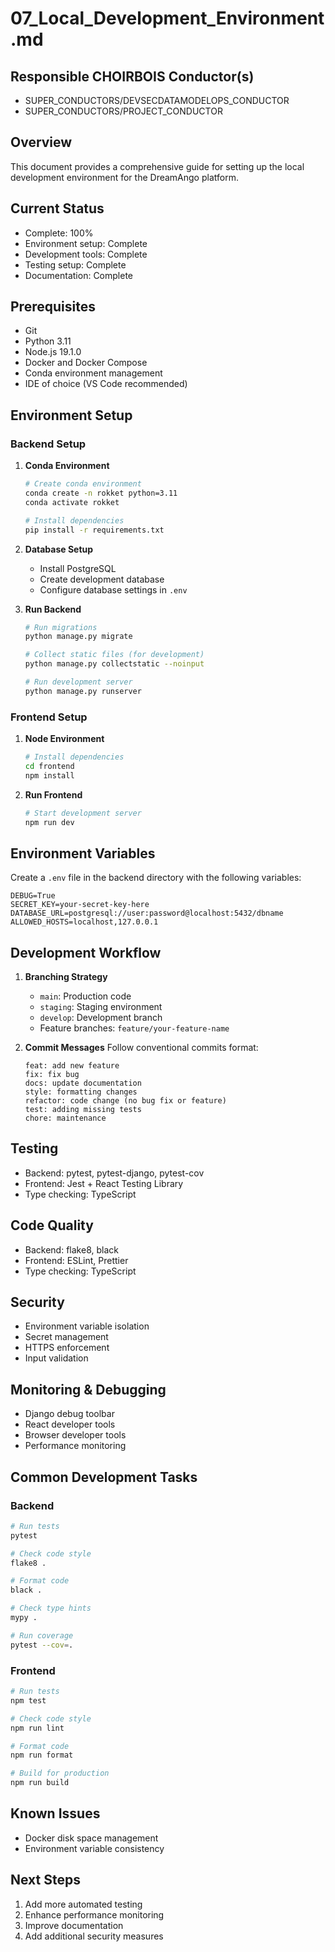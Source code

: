 # 07_Local_Development_Environment.md

## Responsible CHOIRBOIS Conductor(s)
- SUPER_CONDUCTORS/DEVSECDATAMODELOPS_CONDUCTOR
- SUPER_CONDUCTORS/PROJECT_CONDUCTOR

## Overview
This document provides a comprehensive guide for setting up the local development environment for the DreamAngo platform.

## Current Status
- Complete: 100%
- Environment setup: Complete
- Development tools: Complete
- Testing setup: Complete
- Documentation: Complete

## Prerequisites
- Git
- Python 3.11
- Node.js 19.1.0
- Docker and Docker Compose
- Conda environment management
- IDE of choice (VS Code recommended)

## Environment Setup

### Backend Setup
1. **Conda Environment**
   ```bash
   # Create conda environment
   conda create -n rokket python=3.11
   conda activate rokket

   # Install dependencies
   pip install -r requirements.txt
   ```

2. **Database Setup**
   - Install PostgreSQL
   - Create development database
   - Configure database settings in `.env`

3. **Run Backend**
   ```bash
   # Run migrations
   python manage.py migrate

   # Collect static files (for development)
   python manage.py collectstatic --noinput

   # Run development server
   python manage.py runserver
   ```

### Frontend Setup
1. **Node Environment**
   ```bash
   # Install dependencies
   cd frontend
   npm install
   ```

2. **Run Frontend**
   ```bash
   # Start development server
   npm run dev
   ```

## Environment Variables
Create a `.env` file in the backend directory with the following variables:
```
DEBUG=True
SECRET_KEY=your-secret-key-here
DATABASE_URL=postgresql://user:password@localhost:5432/dbname
ALLOWED_HOSTS=localhost,127.0.0.1
```

## Development Workflow
1. **Branching Strategy**
   - `main`: Production code
   - `staging`: Staging environment
   - `develop`: Development branch
   - Feature branches: `feature/your-feature-name`

2. **Commit Messages**
   Follow conventional commits format:
   ```
   feat: add new feature
   fix: fix bug
   docs: update documentation
   style: formatting changes
   refactor: code change (no bug fix or feature)
   test: adding missing tests
   chore: maintenance
   ```

## Testing
- Backend: pytest, pytest-django, pytest-cov
- Frontend: Jest + React Testing Library
- Type checking: TypeScript

## Code Quality
- Backend: flake8, black
- Frontend: ESLint, Prettier
- Type checking: TypeScript

## Security
- Environment variable isolation
- Secret management
- HTTPS enforcement
- Input validation

## Monitoring & Debugging
- Django debug toolbar
- React developer tools
- Browser developer tools
- Performance monitoring

## Common Development Tasks

### Backend
```bash
# Run tests
pytest

# Check code style
flake8 .

# Format code
black .

# Check type hints
mypy .

# Run coverage
pytest --cov=.
```

### Frontend
```bash
# Run tests
npm test

# Check code style
npm run lint

# Format code
npm run format

# Build for production
npm run build
```

## Known Issues
- Docker disk space management
- Environment variable consistency

## Next Steps
1. Add more automated testing
2. Enhance performance monitoring
3. Improve documentation
4. Add additional security measures
